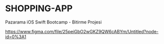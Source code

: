 # SHOPPING-APP
Pazarama iOS Swift Bootcamp - Bitirme Projesi

https://www.figma.com/file/25peiGbO2wGKZ9QW6cABYm/Untitled?node-id=0%3A1
